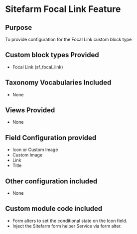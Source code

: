 # Sitefarm Focal Link Feature

## Purpose
To provide configuration for the Focal Link custom block type

## Custom block types Provided
* Focal Link (sf_focal_link)

## Taxonomy Vocabularies Included
* None

## Views Provided
* None

## Field Configuration provided
* Icon or Custom Image
* Custom Image
* Link
* Title

## Other configuration included
* None

## Custom module code included
* Form alters to set the conditional state on the Icon field. 
* Inject the Sitefarm form helper Service via form alter.
